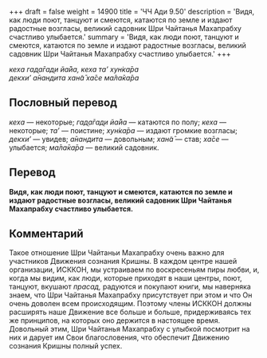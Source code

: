 +++
draft = false
weight = 14900
title = 'ЧЧ Ади 9.50'
description = 'Видя, как люди поют, танцуют и смеются, катаются по земле и издают радостные возгласы, великий садовник Шри Чайтанья Махапрабху счастливо улыбается.'
summary = 'Видя, как люди поют, танцуют и смеются, катаются по земле и издают радостные возгласы, великий садовник Шри Чайтанья Махапрабху счастливо улыбается.'
+++

_кеха гад̣а̄гад̣и йа̄йа, кеха та’ хун̇ка̄ра  
декхи’ а̄нандита хан̃а̄ ха̄се ма̄ла̄ка̄ра_

## Пословный перевод

_кеха_ — некоторые; _гад̣а̄гад̣и_ _йа̄йа_ — катаются по полу; _кеха_ — некоторые; _та’_ — поистине; _хун̇ка̄ра_ — издают громкие возгласы; _декхи’_ — увидев; _а̄нандита_ — довольным; _хан̃а̄_ — став; _ха̄се_ — улыбается; _ма̄ла̄ка̄ра_ — великий садовник.

## Перевод

**Видя, как люди поют, танцуют и смеются, катаются по земле и издают радостные возгласы, великий садовник Шри Чайтанья Махапрабху счастливо улыбается.**

## Комментарий

Такое отношение Шри Чайтаньи Махапрабху очень важно для участников Движения сознания Кришны. В каждом центре нашей организации, ИСККОН, мы устраиваем по воскресеньям пиры любви, и, когда мы видим, как люди, которые приходят в наши центры, поют, танцуют, вкушают _прасад,_ радуются и покупают книги, мы наверняка знаем, что Шри Чайтанья Махапрабху присутствует при этом и что Он очень доволен всем происходящим. Поэтому члены ИСККОН должны расширять наше Движение все больше и больше, придерживаясь тех же принципов, на которых оно держится в настоящее время. Довольный этим, Шри Чайтанья Махапрабху с улыбкой посмотрит на них и дарует им Свои благословения, что обеспечит Движению сознания Кришны полный успех.
